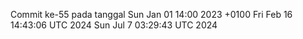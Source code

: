 Commit ke-55 pada tanggal Sun Jan 01 14:00 2023 +0100
Fri Feb 16 14:43:06 UTC 2024
Sun Jul  7 03:29:43 UTC 2024
